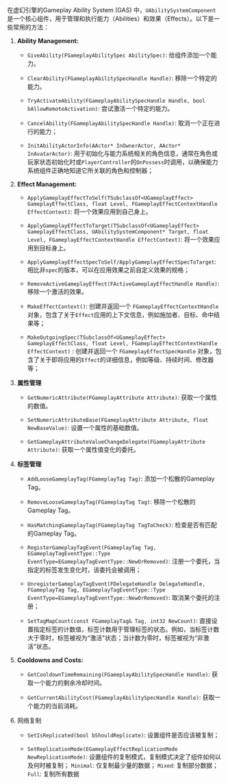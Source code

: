 在虚幻引擎的Gameplay Ability System (GAS) 中，`UAbilitySystemComponent` 是一个核心组件，用于管理和执行能力（Abilities）和效果（Effects）。以下是一些常用的方法：

1. **Ability Management:**
	- `GiveAbility(FGameplayAbilitySpec AbilitySpec)`: 给组件添加一个能力。

	- `ClearAbility(FGameplayAbilitySpecHandle Handle)`: 移除一个特定的能力。

	- `TryActivateAbility(FGameplayAbilitySpecHandle Handle, bool bAllowRemoteActivation)`: 尝试激活一个特定的能力。

	- `CancelAbility(FGameplayAbilitySpecHandle Handle)`: 取消一个正在进行的能力；

	- `InitAbilityActorInfo(AActor* InOwnerActor, AActor* InAvatarActor)`: 用于初始化与能力系统相关的角色信息，通常在角色或玩家状态初始化时或`PlayerController`的`OnPossess`时调用，以确保能力系统组件正确地知道它所关联的角色和控制器；




2. **Effect Management:**
   - `ApplyGameplayEffectToSelf(TSubclassOf<UGameplayEffect> GameplayEffectClass, float Level, FGameplayEffectContextHandle EffectContext)`: 将一个效果应用到自己身上。

   - `ApplyGameplayEffectToTarget(TSubclassOf<UGameplayEffect> GameplayEffectClass, UAbilitySystemComponent* Target, float Level, FGameplayEffectContextHandle EffectContext)`: 将一个效果应用到目标身上。

   - `ApplyGameplayEffectSpecToSelf/ApplyGameplayEffectSpecToTarget`: 相比非`spec`的版本，可以在应用效果之前自定义效果的规格；



   - `RemoveActiveGameplayEffect(FActiveGameplayEffectHandle Handle)`: 移除一个激活的效果。

   - `MakeEffectContext()`: 创建并返回一个 `FGameplayEffectContextHandle` 对象，包含了关于`Effect`应用的上下文信息，例如施加者、目标、命中结果等；

   - `MakeOutgoingSpec(TSubclassOf<UGameplayEffect> GameplayEffectClass, float Level, FGameplayEffectContextHandle EffectContext)` : 创建并返回一个 `FGameplayEffectSpecHandle` 对象，包含了关于即将应用的`Effect`的详细信息，例如等级、持续时间、修改器等；





3. **属性管理**
   - `GetNumericAttribute(FGameplayAttribute Attribute)`: 获取一个属性的数值。

   - `SetNumericAttributeBase(FGameplayAttribute Attribute, float NewBaseValue)`: 设置一个属性的基础数值。

   - `GetGameplayAttributeValueChangeDelegate(FGameplayAttribute Attribute)`: 获取一个属性值变化的委托。



4. **标签管理**
	- `AddLooseGameplayTag(FGameplayTag Tag)`: 添加一个松散的Gameplay Tag。

	- `RemoveLooseGameplayTag(FGameplayTag Tag)`: 移除一个松散的Gameplay Tag。

	- `HasMatchingGameplayTag(FGameplayTag TagToCheck)`: 检查是否有匹配的Gameplay Tag。

	- `RegisterGameplayTagEvent(FGameplayTag Tag, EGameplayTagEventType::Type EventType=EGameplayTagEventType::NewOrRemoved)`: 注册一个委托，当指定的标签发生变化时，该委托会被调用；

	- `UnregisterGameplayTagEvent(FDelegateHandle DelegateHandle, FGameplayTag Tag, EGameplayTagEventType::Type EventType=EGameplayTagEventType::NewOrRemoved)`: 取消某个委托的注册；

	- `SetTagMapCount(const FGameplayTag& Tag, int32 NewCount)`: 直接设置指定标签的计数值，标签计数用于管理标签的状态。例如，当标签计数大于零时，标签被视为“激活”状态；当计数为零时，标签被视为“非激活”状态。



5. **Cooldowns and Costs:**
	- `GetCooldownTimeRemaining(FGameplayAbilitySpecHandle Handle)`: 获取一个能力的剩余冷却时间。

	- `GetCurrentAbilityCost(FGameplayAbilitySpecHandle Handle)`: 获取一个能力的当前消耗。


6. 网络复制
	- `SetIsReplicated(bool bShouldReplicate)`: 设置组件是否应该被复制；

	- `SetReplicationMode(EGameplayEffectReplicationMode NewReplicationMode)`: 设置组件的复制模式，复制模式决定了组件如何以及何时被复制；
		`Minimal`: 仅复制最少量的数据；
		`Mixed`: 复制部分数据；
		`Full`: 复制所有数据

